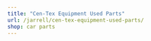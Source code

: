 ```yaml
---
title: "Cen-Tex Equipment Used Parts"
url: /jarrell/cen-tex-equipment-used-parts/
shop: car parts
---
```

